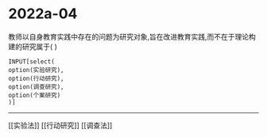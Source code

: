 # 2022a-04
教师以自身教育实践中存在的问题为研究对象,旨在改进教育实践,而不在于理论构建的研究属于( )
```meta-bind
INPUT[select(
option(实验研究),
option(行动研究),
option(调查研究),
option(个案研究)
)]
```

---

[[实验法]]
[[行动研究]]
[[调查法]]
